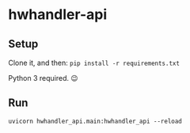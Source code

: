 # hwhandler-api

## Setup 

Clone it, and then: 
`pip install -r requirements.txt`

Python 3 required. :wink:

## Run

`uvicorn hwhandler_api.main:hwhandler_api --reload`